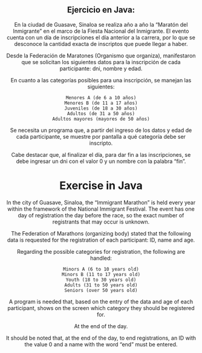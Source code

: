 <div align="center">

## Ejercicio en Java:

En la ciudad de Guasave, Sinaloa se realiza año a año la “Maratón del Inmigrante” en el marco de la Fiesta Nacional del Inmigrante. El evento cuenta con un día de inscripciones el día anterior a la carrera, por lo que se desconoce la cantidad exacta de inscriptos que puede llegar a haber.

Desde la Federación de Maratones (Organismo que organiza), manifestaron que se solicitan los siguientes datos para la inscripción de cada participante: dni, nombre y edad.

En cuanto a las categorías posibles para una inscripción, se manejan las siguientes:

    Menores A (de 6 a 10 años)
    Menores B (de 11 a 17 años)
    Juveniles (de 18 a 30 años)
    Adultos (de 31 a 50 años)
    Adultos mayores (mayores de 50 años)

Se necesita un programa que, a partir del ingreso de los datos y edad de cada participante, se muestre por pantalla a qué categoría debe ser inscripto.

Cabe destacar que, al finalizar el día, para dar fin a las inscripciones, se debe ingresar un dni con el valor 0 y un nombre con la palabra “fin”.


# Exercise in Java


In the city of Guasave, Sinaloa, the “Immigrant Marathon” is held every year within the framework of the National Immigrant Festival. The event has one day of registration the day before the race, so the exact number of registrants that may occur is unknown.

The Federation of Marathons (organizing body) stated that the following data is requested for the registration of each participant: ID, name and age.

Regarding the possible categories for registration, the following are handled:

    Minors A (6 to 10 years old)
    Minors B (11 to 17 years old)
    Youth (18 to 30 years old)
    Adults (31 to 50 years old)
    Seniors (over 50 years old)

A program is needed that, based on the entry of the data and age of each participant, shows on the screen which category they should be registered for.

At the end of the day.

It should be noted that, at the end of the day, to end registrations, an ID with the value 0 and a name with the word “end” must be entered.
